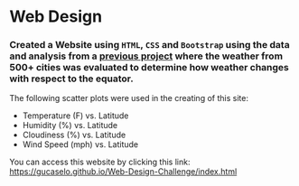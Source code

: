# Web Design
### Created a Website using `HTML`, `CSS` and `Bootstrap` using the data and analysis from a [previous project](https://github.com/gucaselo/python-api-challenge.git) where the weather from 500+ cities was evaluated to determine how weather changes with respect to the equator. 

The following scatter plots were used in the creating of this site:

* Temperature (F) vs. Latitude
* Humidity (%) vs. Latitude
* Cloudiness (%) vs. Latitude
* Wind Speed (mph) vs. Latitude

You can access this website by clicking this link: https://gucaselo.github.io/Web-Design-Challenge/index.html
